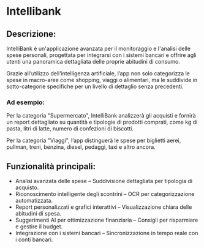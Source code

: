 # Intellibank

## Descrizione:

IntelliBank è un'applicazione avanzata per il monitoraggio e l'analisi delle spese personali, progettata per integrarsi
con i sistemi bancari e offrire agli utenti una panoramica dettagliata delle proprie abitudini di consumo.

Grazie all’utilizzo dell’intelligenza artificiale, l’app non solo categorizza le spese in macro-aree come shopping,
viaggi o alimentari, ma le suddivide in sotto-categorie specifiche per un livello di dettaglio senza precedenti.

### Ad esempio:

Per la categoria "Supermercato", IntelliBank analizzerà gli acquisti e fornirà un report dettagliato su quantità e
tipologie di prodotti comprati, come kg di pasta, litri di latte, numero di confezioni di biscotti.

Per la categoria "Viaggi", l’app distinguerà le spese per biglietti aerei, pullman, treni, benzina, diesel, pedaggi, taxi
e altro ancora.

## Funzionalità principali:

- Analisi avanzata delle spese – Suddivisione dettagliata per tipologia di acquisto.
- Riconoscimento intelligente degli scontrini – OCR per categorizzazione automatizzata.
- Report personalizzati e grafici interattivi – Visualizzazione chiara delle abitudini di spesa.
- Suggerimenti AI per ottimizzazione finanziaria – Consigli per risparmiare e gestire il budget.
- Integrazione con i sistemi bancari – Sincronizzazione in tempo reale con i conti bancari.
